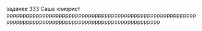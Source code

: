 заданее 333
Саша юморист
ррррррррррррррррррррррррррррррррррррррррррррррррррррррррррррррррррррррррррррррррррррррррррррррррррррррррр